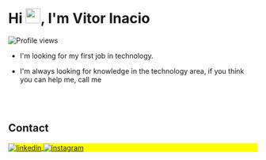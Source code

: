 
<h1 align="left">Hi <img src="https://raw.githubusercontent.com/kaueMarques/kaueMarques/master/hi.gif" height="30px">, I'm Vitor Inacio</h1>
<p align="left"> <img src="https://komarev.com/ghpvc/?username=vitxrinacio&color=yellow" alt="Profile views" /> </p>

- I'm looking for my first job in technology.



- I'm always looking for knowledge in the technology area, if you think you can help me, call me



<br><br>

## Contact

<p align="left" style="background:yellow">
<a href="https://www.linkedin.com/in/vitor-inacio-659538252/" target="_blank">
  <img align="center" src="https://img.shields.io/badge/-vitorinacio-05122A?style=flat&logo=linkedin" alt="linkedin"/>
</a>
<a href="https://www.instagram.com/vitxr_in/" target="_blank">
 <img align="center" src="https://img.shields.io/badge/-vitorinacio-05122A?style=flat&logo=instagram" alt="instagram"/>
</a>
</p>
